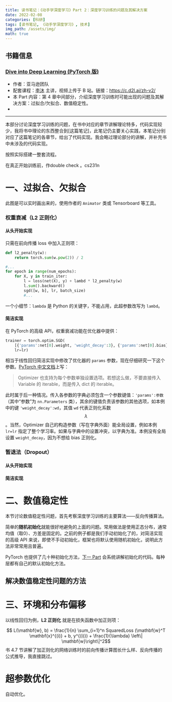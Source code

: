 ```yaml
---
title: 读书笔记：《动手学深度学习》Part 2：深度学习训练的问题及其解决方案
date: 2022-02-08
categories: [科研]
tags: [读书笔记, 《动手学深度学习》, 技术]
img_path: /assets/img/
math: true
---
```



## 书籍信息 

### [Dive into Deep Learning (PyTorch 版)](https://d2l.ai)
- 作者：亚马逊团队
- 配套课程：[李沐](https://space.bilibili.com/1567748478/) 主讲，视频上传于 B 站。链接：<https://c.d2l.ai/zh-v2/>
- 本 Part 内容：第 4 章中间部分，介绍深度学习训练时可能出现的问题及其解决方案：过拟合/欠拟合、数值稳定性。
- 
------------------------------
本部分讨论深度学习训练的问题，在书中对应的章节讲解理论特多，代码实现较少，我将书中理论的东西整合到[这篇笔记]，此笔记仍主要关心实践，本笔记分别对应了这篇笔记的各章节，给出了代码实现。我会略过理论部分的讲解，并补充书中未涉及的代码实现。


按照实际搭建一整套流程。



在真正开始训练前，作double check 。cs231n





# 一、过拟合、欠拟合

此图是可以实时画出来的，使用作者的 `Animator` 类或 Tensorboard 等工具。

### 权重衰减（L2 正则化）

#### 从头开始实现

只需在前向传播 loss 中加入正则项：
```python
def l2_penalty(w):
    return torch.sum(w.pow(2)) / 2

#...
for epoch in range(num_epochs):
    for X, y in train_iter:
        l = loss(net(X), y) + lambd * l2_penalty(w)
        l.sum().backward()
        sgd([w, b], lr, batch_size)
        #...
```
一个小细节：`lambda` 是 Python 的关键字，不能占用，此超参数改写为 `lambd`。

#### 简洁实现

在 PyTorch 的高级 API，权重衰减功能在优化器中提供：
```python
trainer = torch.optim.SGD(
    [{'params':net[0].weight, 'weight_decay':3}, {'params':net[0].bias}],
    lr=lr)
```
相当于线性回归简洁实现中修改了优化器的 `params` 参数，现在仔细研究一下这个参数。[PyTorch 中文文档](https://pytorch-cn.readthedocs.io/zh/latest/package_references/torch-optim/)上写：

> Optimizer 也支持为每个参数单独设置选项。若想这么做，不要直接传入 Variable 的 iterable，而是传入 dict 的 iterable。

此时属于后一种情况。传入各参数的字典必须包含一个参数键值：`'params':参数`（其中“参数”为 `nn.Parameters` 类），其余的键值负责该参数的其他选项，如本例中的键 `'weight_decay':wd`，其值 `wd` 代表正则化系数 $$\lambda$$。当然，Optimizer 自己的构造参数（写在字典外面）能全局设置，例如本例 `lr=lr` 指定了整个学习率。如果与字典中的设置冲突，以字典为准。本例没有全局设置 `weight_decay`，因为不想给 bias 正则化。

### 暂退法（Dropout）

#### 从头开始实现

#### 简洁实现


# 二、数值稳定性

本节讨论数值稳定性问题，首先考察深度学习训练的主要算法——反向传播算法。


简单的**随机初始化**就能很好地避免的上面的问题。常用做法是使用正态分布，通常均值（取0）、方差是固定的。之前的例子都是我们手动初始化了的，对简洁实现的高级 API 来说，即使不手动初始化，框架也将默认使用随机初始化，说明此方法非常常用且普遍。

PyTorch 也提供了几十种初始化方法，[下一 Part]() 会系统讲解初始化的代码。每种层都有自己的默认初始化方法。

## 解决数值稳定性问题的方法


# 三、环境和分布偏移
以线性回归为例，**L2 正则化** 就是在损失函数中加正则项：

$$ L(\mathbf{w}, b) = \frac{1}{n} \sum_{i=1}^n SquaredLoss (\mathbf{w}^T \mathbf{x}^{(i)} + b, y^{(i)}) + \frac{1}{\lambda} \left\| \mathbf{w}\right\|^2$$
书 4.7 节讲解了加正则化的网络训练时的前向传播计算图长什么样、反向传播的公式推导，我直接跳过。


# 超参数优化





自动优化。
